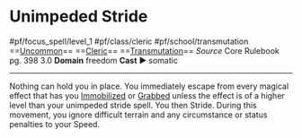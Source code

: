 # Unimpeded Stride
#pf/focus_spell/level_1 #pf/class/cleric #pf/school/transmutation 
==[Uncommon](../../../Traits/Uncommon.md)== ==[Cleric](../../../Traits/Cleric.md)== ==[Transmutation](../../../Traits/Transmutation.md)==
*Source* Core Rulebook pg. 398 3.0
**Domain** freedom
**Cast** ► somatic

---
Nothing can hold you in place. You immediately escape from every magical effect that has you [Immobilized](../../../Conditions/Immobilized.md) or [Grabbed](../../../Conditions/Grabbed.md) unless the effect is of a higher level than your unimpeded stride spell. You then Stride. During this movement, you ignore difficult terrain and any circumstance or status penalties to your Speed.
